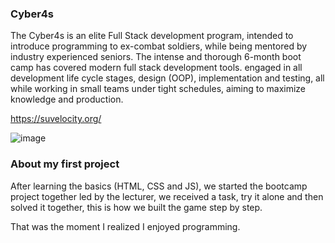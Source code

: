 ### Cyber4s
The Cyber4s is an elite Full Stack development program, intended to introduce programming to ex-combat soldiers, while being mentored by industry experienced seniors. The intense and thorough 6-month boot camp has covered modern full stack development tools. engaged in all development life cycle stages, design (OOP), implementation and testing, all while working in small teams under tight schedules, aiming to maximize knowledge and production.

https://suvelocity.org/

![image](https://user-images.githubusercontent.com/91330514/193451092-734d0112-fb96-4296-91fd-ddacd9f1c89e.png)



### About my first project
After learning the basics (HTML, CSS and JS), we started the bootcamp project together led by the lecturer, we received a task, try it alone and then solved it together, this is how we built the game step by step.

That was the moment I realized I enjoyed programming.
